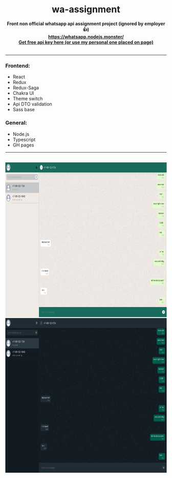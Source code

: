 <div align="center"><h1>wa-assignment</h1></div>

<div align="center"><b>Front non official whatsapp api assignment project (ignored by employer 👍)</b></div>
<div align="center"><b><a href="https://whatsapp.nodejs.monster/">https://whatsapp.nodejs.monster/</a></b></div>
<div align="center"><b><a href="https://green-api.com/">Get free api key here (or use my personal one placed on page)</a></b></div>

<br />

---

### Frontend:

- React
- Redux
- Redux-Saga
- Chakra UI
- Theme switch
- Api DTO validation
- Sass base

### General:

- Node.js
- Typescript
- GH pages

---

<br />

<div align="center"><img src="https://github.com/SanariSan/wa-assignment/blob/master/assets/1.png?raw=true" width="859" height="483"></div>
<div align="center"><img src="https://github.com/SanariSan/wa-assignment/blob/master/assets/2.png?raw=true" width="859" height="483"></div>


